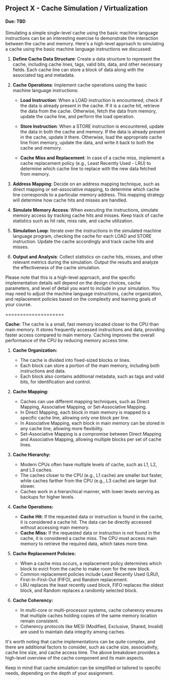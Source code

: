 ## Project X - Cache Simulation / Virtualization
#### Due: TBD

Simulating a simple single-level cache using the basic machine language instructions can be an interesting exercise to demonstrate the interaction between the cache and memory. Here's a high-level approach to simulating a cache using the basic machine language instructions we discussed:

1. **Define Cache Data Structure**: Create a data structure to represent the cache, including cache lines, tags, valid bits, data, and other necessary fields. Each cache line can store a block of data along with the associated tag and metadata.

2. **Cache Operations**: Implement cache operations using the basic machine language instructions:

   - **Load Instruction**: When a LOAD instruction is encountered, check if the data is already present in the cache. If it is a cache hit, retrieve the data from the cache. Otherwise, fetch the data from memory, update the cache line, and perform the load operation.

   - **Store Instruction**: When a STORE instruction is encountered, update the data in both the cache and memory. If the data is already present in the cache, update it there. Otherwise, load the appropriate cache line from memory, update the data, and write it back to both the cache and memory.

   - **Cache Miss and Replacement**: In case of a cache miss, implement a cache replacement policy (e.g., Least Recently Used - LRU) to determine which cache line to replace with the new data fetched from memory.

3. **Address Mapping**: Decide on an address mapping technique, such as direct mapping or set-associative mapping, to determine which cache line corresponds to a particular memory address. This mapping strategy will determine how cache hits and misses are handled.

4. **Simulate Memory Access**: When executing the instructions, simulate memory access by tracking cache hits and misses. Keep track of cache statistics such as hit rate, miss rate, and cache utilization.

5. **Simulation Loop**: Iterate over the instructions in the simulated machine language program, checking the cache for each LOAD and STORE instruction. Update the cache accordingly and track cache hits and misses.

6. **Output and Analysis**: Collect statistics on cache hits, misses, and other relevant metrics during the simulation. Output the results and analyze the effectiveness of the cache simulation.

Please note that this is a high-level approach, and the specific implementation details will depend on the design choices, cache parameters, and level of detail you want to include in your simulation. You may need to adjust the machine language instructions, cache organization, and replacement policies based on the complexity and learning goals of your course.


====================


**Cache:**
The cache is a small, fast memory located closer to the CPU than main memory. It stores frequently accessed instructions and data, providing faster access compared to main memory. Caching improves the overall performance of the CPU by reducing memory access time.

1. **Cache Organization:**
   - The cache is divided into fixed-sized blocks or lines.
   - Each block can store a portion of the main memory, including both instructions and data.
   - Each block also contains additional metadata, such as tags and valid bits, for identification and control.

2. **Cache Mapping:**
   - Caches can use different mapping techniques, such as Direct Mapping, Associative Mapping, or Set-Associative Mapping.
   - In Direct Mapping, each block in main memory is mapped to a specific cache line, allowing only one block per line.
   - In Associative Mapping, each block in main memory can be stored in any cache line, allowing more flexibility.
   - Set-Associative Mapping is a compromise between Direct Mapping and Associative Mapping, allowing multiple blocks per set of cache lines.

3. **Cache Hierarchy:**
   - Modern CPUs often have multiple levels of cache, such as L1, L2, and L3 caches.
   - The caches closer to the CPU (e.g., L1 cache) are smaller but faster, while caches farther from the CPU (e.g., L3 cache) are larger but slower.
   - Caches work in a hierarchical manner, with lower levels serving as backups for higher levels.

4. **Cache Operations:**
   - **Cache Hit:** If the requested data or instruction is found in the cache, it is considered a cache hit. The data can be directly accessed without accessing main memory.
   - **Cache Miss:** If the requested data or instruction is not found in the cache, it is considered a cache miss. The CPU must access main memory to retrieve the required data, which takes more time.

5. **Cache Replacement Policies:**
   - When a cache miss occurs, a replacement policy determines which block to evict from the cache to make room for the new block.
   - Common replacement policies include Least Recently Used (LRU), First-In-First-Out (FIFO), and Random replacement.
   - LRU replaces the least recently used block, FIFO replaces the oldest block, and Random replaces a randomly selected block.

6. **Cache Coherency:**
   - In multi-core or multi-processor systems, cache coherency ensures that multiple caches holding copies of the same memory location remain consistent.
   - Coherency protocols like MESI (Modified, Exclusive, Shared, Invalid) are used to maintain data integrity among caches.

It's worth noting that cache implementations can be quite complex, and there are additional factors to consider, such as cache size, associativity, cache line size, and cache access time. The above breakdown provides a high-level overview of the cache component and its main aspects.

Keep in mind that cache simulation can be simplified or tailored to specific needs, depending on the depth of your assignment.